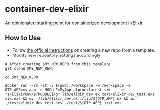 # container-dev-elixir

An opinionated starting point for containerized development in Elixir.

## How to Use

- Follow [the official instructions](https://docs.github.com/en/repositories/creating-and-managing-repositories/creating-a-repository-from-a-template) on creating a new repo from a template.
- Modify new repository settings accordingly

```console
# After creating $MY_NEW_REPO from this template
git clone $MY_NEW_REPO
```
```console
cd $MY_NEW_REPO
```
```console
docker run --rm -it -v $(pwd):/workspace -w /workspace -e OTP_APP=my_app -e MODULE=MyApp alpine:latest sed -i -e "s/ElixirDev/${MODULE}/g" lib/elixir_dev.ex test/elixir_dev_test.exs mix.exs && mv ./lib/elixir_dev.ex ./lib/${OTP_APP}.ex && mv ./test/elixir_dev_test.exs ./test/${OTP_APP}_test.exs
```
